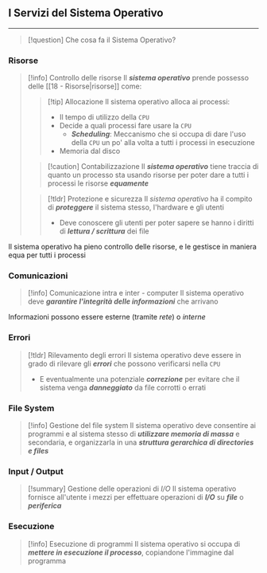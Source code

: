 ## I Servizi del Sistema Operativo
---
>[!question] Che cosa fa il Sistema Operativo?
### Risorse
>[!info] Controllo delle risorse
>Il ***sistema operativo*** prende possesso delle [[18 - Risorse|risorse]] come:
>
>>[!tip] Allocazione
>>Il sistema operativo alloca ai processi:
>>- Il tempo di utilizzo della `CPU`
>>	- Decide a quali processi fare usare la `CPU`
>>		- ***Scheduling***: Meccanismo che si occupa di dare l'uso della `CPU` un po' alla volta a tutti i processi in esecuzione
>>- Memoria dal disco
>
>>[!caution] Contabilizzazione
>>Il ***sistema operativo*** tiene traccia di quanto un processo sta usando risorse per poter dare a tutti i processi le risorse ***equamente***
>
>>[!tldr] Protezione e sicurezza
>>Il *sistema operativo* ha il compito di ***proteggere*** il sistema stesso, l'hardware e gli utenti
>>- Deve conoscere gli utenti per poter sapere se hanno i diritti di ***lettura / scrittura*** dei file

Il sistema operativo ha pieno controllo delle risorse, e le gestisce in maniera equa per tutti i processi

### Comunicazioni
>[!info] Comunicazione intra e inter - computer
>Il sistema operativo deve ***garantire l'integrità delle informazioni*** che arrivano

Informazioni possono essere esterne (tramite *rete*) o *interne*

### Errori
>[!tldr] Rilevamento degli errori
>Il sistema operativo deve essere in grado di rilevare gli ***errori*** che possono verificarsi nella `CPU`
>- E eventualmente una potenziale ***correzione*** per evitare che il sistema venga ***danneggiato*** da file corrotti o errati

### File System

>[!info] Gestione del file system
> Il sistema operativo deve consentire ai programmi e al sistema stesso di ***utilizzare memoria di massa*** e secondaria, e organizzarla in una ***struttura gerarchica di directories e files***
### Input / Output
>[!summary] Gestione delle operazioni di *I/O*
> Il sistema operativo fornisce all'utente i mezzi per effettuare operazioni di ***I/O*** su ***file*** o ***periferica***

### Esecuzione
>[!info] Esecuzione di programmi
 > Il sistema operativo si occupa di ***mettere in esecuzione il processo***, copiandone l'immagine dal programma
